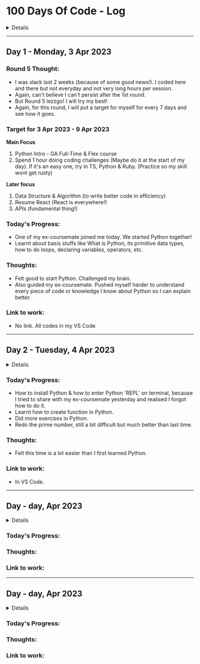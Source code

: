 # 100 Days Of Code - Log
<details>

### Saturday, 25 Feb 2023 (DELETED)

Round 2 first thought: I was failed at day 21. I'll try my best for this round! DONT GIVE UP CHIN YING!!

**Today's Progress:**
- I did a coding challenge yesterday and tried to write a test but I got into error and error & I was able to solve it today. This [article](https://stackoverflow.com/questions/59443525/require-not-working-in-module-type-nodejs-script) saved me.
- Did an OOP coding challenge. I will do more OOP coding challenges from now on.

**Thoughts:**
- `require` & `import` are from different "version" of JS. 
- `require` is from **CommonJS-like Node.js native modules** & `import` is from **ESM (JavaScript modules, type = "module")**

- Date.toString() will return returns a string representing the specified Date object interpreted in the **local timezone**.

**Link to work:** 
- I cant share my coding challenge nor my test.
- [Help Grinch steal Christmas from JS programmers](https://www.codewars.com/kata/63387232198a4c00286aa349/solutions/javascript)

---
 
### Sunday, 26 Feb 2023 (DELETED)
Was sick and in bed all day... :( I just want to get well soon!!! 
I will restart the count.

---

### Day 1 - Monday, 27 Feb 2023

**Today's Progress:**
- Still a bit weak today but I think I finally getting better...*happy tears
- I'm dedicated to finish the Vitest course on Udemy this week! Because I'm still a bit weak. I rewatched the lessons from the beginning, but did not watch much. Hopefully I'll get to the new lesson tomorrow.

**Thoughts:**
- Did not know there is differences between `Number()` & `parseInt()`. Check [this](https://thisthat.dev/number-constructor-vs-parse-int/#:~:text=Number()%20converts%20the%20type%20whereas%20parseInt%20parses%20the%20value%20of%20input.&text=As%20you%20see%2C%20parseInt%20will,to%20convert%20the%20entire%20string.) out!

**Link to work:** 
- No links to work. I worked the testing stuff on VS Code & wrote notes on Notion.

---

### Day 2 - Tueday, 28 Feb 2023

**Today's Progress:**
1. Started my day with CodeWars, of course! Kyu 6 and I solved in 20mins! 🤩 But I find a bit clueless when tried to refactoring the code. Need to do some research/study about this.
2. Continuing with Vitest testing, re-learnt about testing error. 

**Thoughts:**

**Link to work:** 
1. [CodeWars - Counting Duplicates](https://www.codewars.com/kata/54bf1c2cd5b56cc47f0007a1/solutions/javascript)

---

### Day 3 - Wednesday, 01 Mar 2023

**Today's Progress:**
1. Was working all day * Did some codewars questions only.

**Thoughts:**

**Link to work:** 
1. [CodeWars - Counting Duplicates](https://www.codewars.com/kata/563fb342f47611dae800003c/solutions/javascript)

---

### Day 4 - Thursday, 02 Mar 2023

**Today's Progress:**
- Continue with the testing Udemy course.
- Prepared for behavioural questions.

**Thoughts:**
- I could not really focus on coding today. My mind was all about behavioural interview.

**Link to work:** 
N/A
 
---

### Day 5 - Friday, 03 Mar 2023
- I missed today, was doing OOP coding challenge and was watching Udemy course about prototype.
- Then, was busying prepared for behavioural questions, practiced with Max, talked with AK. Then headed off to work for the rest of the day.
- I have no execuse.

### Day 6 - Saturday, 03 Mar 2023
- IA-ing today. 
- After IA, was watching Udemy course again for testing. Did some testing code. But I won't count today because I dont think that's 1 hour enough.

---

### Day 1 - Sunday, 05 Mar 2023

**Today's Progress:**
- Finally get into Spies & Mocks, but it's hard to understand :(
- Need to watch the video again.

**Thoughts:**
- It's bit hard to grasp spies & mocks concept. 


**Link to work:** 
- Notes in my notion. 
- Code in my VSCode.

---

### Day 2 - Monday, 6 Mar 2023

**Today's Progress:**
- Had pair-programming with Dylan and realised how bad I am trying to explain my code. 
- While tried to understand Spies & Mocks, I also jumped intn JS basic today a little bit. 
- Learnt about a new JS data type - `bigInt`, `use strict`.
- Wrote some test for super simple coding challenge and also in TS & Python & Ruby (my first Ruby code!)

**Thoughts:**
- I purposely chose a really simple coding challenge to practice my unit testing code, and also TS, Python. 
- Then, I was like "why not Ruby?!". Had a quick look at Ruby function syntax.
- The coding challenge was just to create a `greet` function to return 'hello world!'

###### In TS:
```ts
function greet(): string {
 return 'hello world!'
}
```
###### In Python:
```python
def greet():
 return 'hello world!'
```
###### In Ruby:
```ruby
def greet()
 return 'hello world!'
end
```

- Had too much fun on writting code in different languages, so I tried another simple coding challenge- IF ELSE statement
###### In TS:
```ts
const boolToWord = (bool: boolean): string => {
 return bool ? "Yes" : "No"
}
```

###### In Python:
```python
# My answer:
def bool_to_word(boolean):
 if boolean:
     return 'Yes'
 else:
     return 'No'

# But it can be:
def bool_to_word(bool):
  return "Yes" if bool else "No"
```

###### In Ruby:
```ruby
def greet bool
 bool ? "Yes" : "No"
end
```


**Link to work:** 
- [Function 1 - hello world](https://www.codewars.com/kata/523b4ff7adca849afe000035/solutions/python)
- [Convert boolean values to strings 'Yes' or 'No'](https://www.codewars.com/kata/53369039d7ab3ac506000467)

---

## Day 1 - Friday, 10 Mar 2023

### Round 4 Thought:
- Can't believe I can't persist after the first round. Was focusing on interview and personal life. But Round 4 let's go! I will try my best!
- Also realised my study has been jumping around here and there. For this round, I will put a target for myself for every 7 days and see how it goes. (Hope it helps me to complete the courses I want to learn!)

### Target for 10 Mar 2023 - 16 Mar 2023
**Main Focus**

1. Vitest - Spies & Mock (Learning testing)
2. Keeping up with Flex course - DOM (familiar with it again so I can help the students better)
3. Spend 1 hour doing coding challenges (Maybe do it at the start of my day). If it's an easy one, try in TS, Python & Ruby. (Practice so my skill wont get rusty)

**Later focus**
1. Data Structure & Algorithm (to write better code in efficiency)
2. Resume React (React is everywhere!)
3. APIs (fundamental thing!)


### Today's Progress:
- DOM: Learnt new way to insert new element into HTML: `document.body.insertAdjacentElement("afterend", p)`
- I experimented around and see what will happen if I added new <p> before or after <body>. If it still works!
- This is what ChatGPT said:
> The side effect of inserting the **`<p>`** element in this way is that it is not technically valid HTML according to the HTML specification, because elements are not allowed to be inserted directly after the **`<body>`** element. According to the HTML specification, only whitespace and comments are allowed in this position.

> However, in practice, modern web browsers are often able to handle non-standard HTML like this without any issues. So while the code may work in your browser, it's not guaranteed to work in all browsers or on all devices.

> If you want to ensure that your HTML is valid and works across all devices, it's generally a good idea to follow the HTML specification as closely as possible. In this case, you could insert the **`<p>`** element inside the **`<body>`** element instead of after it.

### Thoughts:
- Feel so good to go through the Flex course. I was able to enjoy music while reading the course material and did the lab exercises/homeworks.

### Link to work:
- No link. All codes in my VS Code

---

## Day 2 - Saturday, 11 Mar 2023

### Today's Progress:
- Did flex course exercises & homework - focusing on Object & CSS.

### Thoughts:
- Feel good again about it.

### Link to work:
- No links.

--- 

## Day 3 - Sunday, 12 Mar 2023

### Today's Progress:
- I tried the OOP: Help Grinch steal Christmas from JS programmers again cuz I was not familiar with it. After trying and understanding the logic, I'm much better now to understand `Date` object. 

### Thoughts:
- Love the feeling of digging the code. 

### Link to work:
- [Help Grinch steal Christmas from JS programmers](https://www.codewars.com/kata/63387232198a4c00286aa349/solutions/javascript?filter=me&sort=best_practice&invalids=false)

--- 

## Day 4 - Monday, 13 Mar 2023

### Today's Progress:
- Spent long time to figure out today's coding challenge. Eventually needed to look up the solution. (Only not sure about the swapping color method part). Had to use destructuring assignment.

### Thoughts:

### Link to work:
- [OOP: Thinkful - Object Drills: Quarks](https://www.codewars.com/kata/5882b052bdeafec15e0000e6/javascript)

--- 

## Day 5 - Tuesday, 14 Mar 2023

### Today's Progress:
- Was going to do 1 OOP coding challenge but I could not solve it. TwT . I will try again tomorrow. 
- Did some CSS revision: `position: relative, absolute` etc & flexbox! (that reminds me had panic attack when I first learned flexbox lmao, looking back now it was funny!)
- Learnt something new about **Inline element - vertical alignment** but still need to look more into it.

### Thoughts:
- OOP! It's hard but I think I started to get a hang of it.

### Link to work:
- [Freggy Frog](https://flexboxfroggy.com/)
- 8-IA/W4D1 folder - Did some CSS stuff there.

--- 

## Day 6 - Wednesday, 15 Mar 2023

### Today's Progress:
- Only did this coding challenge today. It was kyu 7 but took me a while to finish it.

### Thoughts:
- Not feeling today...

### Link to work:
- [Isogram](https://www.codewars.com/kata/54ba84be607a92aa900000f1/javascript)

--- 

## Day 7 - Thursday, 16 Mar 2023

### Today's Progress:
- Watched Flexbox tutorial to understand more about `flex-basis`, `flex-grow`, `flex-shrink` and `order` as I wasnt not understand. 

### Thoughts:
- Clear about that now. Maybe can utilise it in the future, esp in Tailwind!

### Link to work:
- In my VS Code.



--- 

## Day 8 - Friday, 17 Mar 2023

### Today's Progress:
- Tried coding challenge on Codewars but with training Algorithms. 

### Thoughts:
- I was defeated! Could not solve. Still having error of running timeout.

### Link to work:
- [Mysterious Singularity Numbers](https://www.codewars.com/kata/6409aa6df4a0b773ce29cc3d/train/javascript)

</details>
 
--- 

## Day 1 - Monday, 3 Apr 2023

### Round 5 Thought:
- I was slack last 2 weeks (because of some good news!). I coded here and there but not everyday and not very long hours per session.
- Again, can't believe I can't persist after the 1st round. 
- But Round 5 lezzgo! I will try my best!
- Again, for this round, I will put a target for myself for every 7 days and see how it goes.

### Target for 3 Apr 2023 - 9 Apr 2023
**Main Focus**

1. Python Intro - GA Full-Time & Flex course 
2. Spend 1 hour doing coding challenges (Maybe do it at the start of my day). If it's an easy one, try in TS, Python & Ruby. (Practice so my skill wont get rusty)

**Later focus**
1. Data Structure & Algorithm (to write better code in efficiency)
2. Resume React (React is everywhere!)
3. APIs (fundamental thing!)


### Today's Progress:
- One of my ex-coursemate joined me today. We started Python together!
- Learnt about basis stuffs like What is Python, its primitive data types, how to do loops, declaring variables, operators, etc.

### Thoughts:
- Felt good to start Python. Challenged my brain. 
- Also guided my ex-coursemate. Pushed myself harder to understand every piece of code or knowledge I know about Python so I can explain better.

### Link to work:
- No link. All codes in my VS Code

--- 

## Day 2 - Tuesday, 4 Apr 2023

<details>

**Main Focus**

1. Python Intro - GA Full-Time & Flex course 
2. Spend 1 hour doing coding challenges (Maybe do it at the start of my day). If it's an easy one, try in TS, Python & Ruby. (Practice so my skill wont get rusty)

**Later focus**
1. Data Structure & Algorithm (to write better code in efficiency)
2. Resume React (React is everywhere!)
3. APIs (fundamental thing!)
 </details>

### Today's Progress:
- How to install Python & how to enter Python 'REPL' on terminal, because I tried to share with my ex-coursemate yesterday and realised I forgot how to do it. 
- Learnt how to create function in Python. 
- Did more exercises in Python.
- Redo the prime number, still a bit difficult but much better than last time.

### Thoughts:
- Felt this time is a lot easier than I first learned Python.

### Link to work:
- In VS Code.

--- 

## Day - day,  Apr 2023

<details>

**Main Focus**

1. Python Intro - GA Full-Time & Flex course 
2. Spend 1 hour doing coding challenges (Maybe do it at the start of my day). If it's an easy one, try in TS, Python & Ruby. (Practice so my skill wont get rusty)

**Later focus**
1. Data Structure & Algorithm (to write better code in efficiency)
2. Resume React (React is everywhere!)
3. APIs (fundamental thing!)
</details>

### Today's Progress:

### Thoughts:

### Link to work:

--- 

## Day - day,  Apr 2023

<details>

**Main Focus**

1. Python Intro - GA Full-Time & Flex course 
2. Spend 1 hour doing coding challenges (Maybe do it at the start of my day). If it's an easy one, try in TS, Python & Ruby. (Practice so my skill wont get rusty)

**Later focus**
1. Data Structure & Algorithm (to write better code in efficiency)
2. Resume React (React is everywhere!)
3. APIs (fundamental thing!)
</details>

### Today's Progress:

### Thoughts:

### Link to work:


